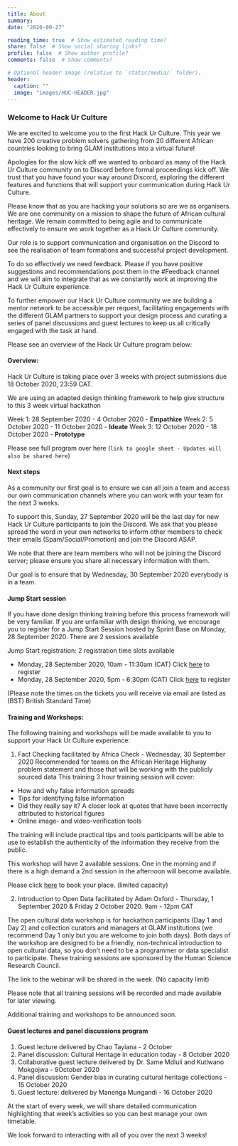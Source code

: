```yaml
---
title: About
summary:
date: "2020-09-27"

reading_time: true  # Show estimated reading time?
share: false  # Show social sharing links?
profile: false  # Show author profile?
comments: false  # Show comments?

# Optional header image (relative to `static/media/` folder).
header:
  caption: ""
  image: "images/HUC-HEADER.jpg"
---
```


### Welcome to Hack Ur Culture

We are excited to welcome you to the first Hack Ur Culture. This year we have 200 creative problem solvers gathering from 20 different African countries looking to bring GLAM institutions into a virtual future!

Apologies for the slow kick off we wanted to onboard as many of the Hack Ur Culture community on to Discord before formal proceedings kick off. We trust that you have found your way around Discord, exploring the different features and functions that will support your communication during Hack Ur Culture.

Please know that as you are hacking your solutions so are we as organisers. We are one community on a mission to shape the future of African cultural heritage. We remain committed to being agile and to communicate effectively to ensure we work together as a Hack Ur Culture community.

Our role is to support communication and organisation on the Discord to see the realisation of team formations and successful project development.

To do so effectively we need feedback. Please if you have positive suggestions and recommendations post them in the  #Feedback channel and we will aim to integrate that as we constantly work at improving the Hack Ur Culture experience.

To further empower our Hack Ur Culture community we are building a mentor network to be accessible per request, facilitating engagements with the different GLAM partners to support your design process and curating a series of panel discussions and guest lectures to keep us all critically engaged with the task at hand.

Please see an overview of the Hack Ur Culture program below:

#### Overview:

Hack Ur Culture is taking place over 3 weeks with project submissions due 18 October 2020, 23:59 CAT.

We are using an adapted design thinking framework to help give structure to this 3 week virtual hackathon

Week 1: 28 September 2020 - 4 October 2020 - **Empathize**
Week 2: 5 October 2020 - 11 October 2020 - **Ideate**
Week 3: 12 October 2020 - 18 October 2020 - **Prototype**

Please see full program over here (`link to google sheet - Updates will also be shared here`)

#### Next steps

As a community our first goal is to ensure we can all join a team and access our own communication channels where you can work with your team for the next 3 weeks.

To support this, Sunday, 27 September 2020 will be the last day for new Hack Ur Culture participants to join the Discord. We ask that you please spread the word in your own networks to inform other members to check their emails (Spam/Social/Promotion) and join the Discord ASAP.

We note that there are team members who will not be joining the Discord server; please ensure you share all necessary information with them.

Our goal is to ensure that by Wednesday, 30 September 2020 everybody is in a team.

#### Jump Start session

If you have done design thinking training before this process framework will be very familiar. If you are unfamiliar with design thinking, we encourage you to register for a Jump Start Session hosted by Sprint Base on Monday, 28 September 2020. There are 2 sessions available

Jump Start registration: 2 registration time slots available

- Monday, 28 September 2020, 10am - 11:30am (CAT) Click [here](https://www.eventbrite.com/e/virtual-problem-solving-jumpstart-tickets-119124870695) to register
- Monday, 28 September 2020, 5pm - 6:30pm (CAT) Click [here](https://www.eventbrite.com/e/virtual-problem-solving-jumpstart-tickets-119126072289) to register

(Please note the times on the tickets you will receive via email are listed as (BST) British Standard Time)

#### Training and Workshops:

The following training and workshops will be made available to you to support your Hack Ur Culture experience:

 1. Fact Checking facilitated by Africa Check - Wednesday, 30 September 2020
Recommended for teams on the African Heritage Highway problem statement and those that will be working with the publicly sourced data
This training 3 hour training session will cover:

- How and why false information spreads
- Tips for identifying false information
- Did they really say it? A closer look at quotes that have been incorrectly attributed to historical figures
- Online image- and video-verification tools

The training will include practical tips and tools participants will be able to use to establish the authenticity of the information they receive from the public.

This workshop will have 2 available sessions. One in the morning and if there is a high demand a 2nd session in the afternoon will become available.

Please click [here](https://airtable.com/shriD4aT22IfUE5ks) to book your place. (limited capacity)

2. Introduction to Open Data facilitated by Adam Oxford - Thursday, 1 September 2020 & Friday 2 October 2020. 9am - 12pm CAT

The open cultural data workshop is for hackathon participants (Day 1 and Day 2) and collection curators and managers at GLAM institutions (we recommend Day 1 only but you are welcome to join both days). Both days of the workshop are designed to be a friendly, non-technical introduction to open cultural data, so you don’t need to be a programmer or data specialist to participate. These training sessions are sponsored by the Human Science Research Council.

The link to the webinar will be shared in the week. (No capacity limit)

Please note that all training sessions will be recorded and made available for later viewing.

Additional training and workshops to be announced soon.

#### Guest lectures and panel discussions program

1. Guest lecture delivered by Chao Tayiana - 2 October
2. Panel discussion: Cultural Heritage in education today - 8 October 2020
3. Collaborative guest lecture delivered by Dr. Same Mdluli and Kutlwano Mokgojwa -  9October 2020
4. Panel discussion: Gender bias in curating cultural heritage collections - 15 October 2020
5. Guest lecture: delivered by Manenga Mungandi - 16 October 2020

At the start of every week, we will share detailed communication highlighting that week’s activities so you can best manage your own timetable.

We look forward to interacting with all of you over the next 3 weeks!





